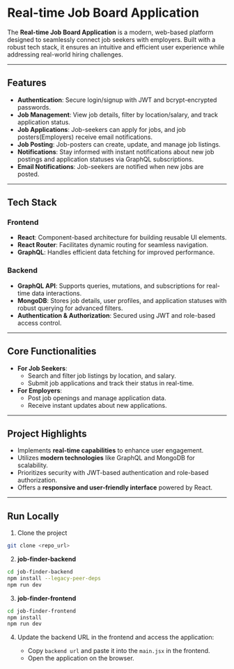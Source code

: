 # Real-time Job Board Application

The **Real-time Job Board Application** is a modern, web-based platform designed to seamlessly connect job seekers with employers. Built with a robust tech stack, it ensures an intuitive and efficient user experience while addressing real-world hiring challenges.

---

## **Features**
- **Authentication**: Secure login/signup with JWT and bcrypt-encrypted passwords.
- **Job Management**: View job details, filter by location/salary, and track application status.
- **Job Applications**: Job-seekers can apply for jobs, and job posters(Employers) receive email notifications.
- **Job Posting**: Job-posters can create, update, and manage job listings.
- **Notifications**: Stay informed with instant notifications about new job postings and application statuses via GraphQL subscriptions.
- **Email Notifications**: Job-seekers are notified when new jobs are posted.

---

## **Tech Stack**
### **Frontend**
- **React**: Component-based architecture for building reusable UI elements.
- **React Router**: Facilitates dynamic routing for seamless navigation.
- **GraphQL**: Handles efficient data fetching for improved performance.

### **Backend**
- **GraphQL API**: Supports queries, mutations, and subscriptions for real-time data interactions.
- **MongoDB**: Stores job details, user profiles, and application statuses with robust querying for advanced filters.
- **Authentication & Authorization**: Secured using JWT and role-based access control.

---

## **Core Functionalities**
- **For Job Seekers**:
  - Search and filter job listings by location, and salary.
  - Submit job applications and track their status in real-time.
- **For Employers**:
  - Post job openings and manage application data.
  - Receive instant updates about new applications.

---

## **Project Highlights**
- Implements **real-time capabilities** to enhance user engagement.
- Utilizes **modern technologies** like GraphQL and MongoDB for scalability.
- Prioritizes security with JWT-based authentication and role-based authorization.
- Offers a **responsive and user-friendly interface** powered by React.

---

## **Run Locally**
1. Clone the project
  ```bash
  git clone <repo_url>
  ```
2. **job-finder-backend**

```bash
cd job-finder-backend
npm install --legacy-peer-deps
npm run dev
```

3. **job-finder-frontend**
```bash
cd job-finder-frontend
npm install
npm run dev
```

4. Update the backend URL in the frontend and access the application:

    - Copy `backend url` and paste it into the  `main.jsx` in the frontend.
    - Open the application on the browser.
